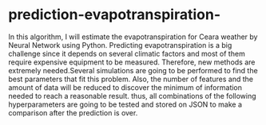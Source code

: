 # prediction-evapotranspiration-
In this algorithm, I will estimate the evapotranspiration for Ceara weather by Neural Network using Python. Predicting evapotranspiration is a big challenge since it depends on several climatic factors and most of them require expensive equipment to be measured. Therefore, new methods are extremely needed.Several simulations are going to be performed to find the best parameters that fit this problem. Also, the number of features and the amount of data will be reduced to discover the minimum of information needed to reach a reasonable result. thus, all combinations of the following hyperparameters are going to be tested and stored on JSON to make a comparison after the prediction is over.
